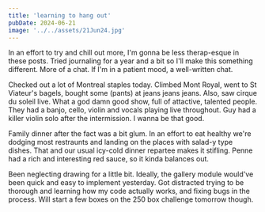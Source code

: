 ```yaml
---
title: 'learning to hang out'
pubDate: 2024-06-21
image: '../../assets/21Jun24.jpg'
---
```

In an effort to try and chill out more, I'm gonna be less therap-esque in these posts. Tried journaling for a year and a bit so I'll make this something different. More of a chat. If I'm in a patient mood, a well-written chat.

Checked out a lot of Montreal staples today. Climbed Mont Royal, went to St Viateur's bagels, bought some (pants) at jeans jeans jeans. Also, saw cirque du soleil live. What a god damn good show, full of attactive, talented people. They had a banjo, cello, violin and vocals playing live throughout. Guy had a killer violin solo after the intermission. I wanna be that good.

Family dinner after the fact was a bit glum. In an effort to eat healthy we're dodging most restraunts and landing on the places with salad-y type dishes. That and our usual icy-cold dinner repartee makes it stifling. Penne had a rich and interesting red sauce, so it kinda balances out.

Been neglecting drawing for a little bit. Ideally, the gallery module would've been quick and easy to implement yesterday. Got distracted trying to be thorough and learning how my code actually works, and fixing bugs in the process. Will start a few boxes on the 250 box challenge tomorrow though.
